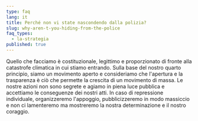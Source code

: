 ```yaml
---
type: faq
lang: it
title: Perché non vi state nascondendo dalla polizia?
slug: why-aren-t-you-hiding-from-the-police
faq_types:
  - la-strategia
published: true
---
```

Quello che facciamo è costituzionale, legittimo e proporzionato di fronte alla catastrofe climatica in cui stiamo entrando. Sulla base del nostro quarto principio, siamo un movimento aperto e consideriamo che l'apertura e la trasparenza è ciò che permette la crescita di un movimento di massa. Le nostre azioni non sono segrete e agiamo in piena luce pubblica e accettiamo le conseguenze dei nostri atti. In caso di repressione individuale, organizzeremo l'appoggio, pubblicizzeremo in modo massiccio e non ci lamenteremo ma mostreremo la nostra determinazione e il nostro coraggio.
